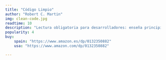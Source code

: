 ```yaml
---
title: "Código Limpio"
author: "Robert C. Martin"
img: clean-code.jpg
readtime: 10
description: "Lectura obligatoria para desarrolladores: enseña principios y buenas prácticas para escribir código limpio, legible y mantenible."
popularity: 4
buy: 
    spain: "https://www.amazon.es/dp/0132350882"
    usa: "https://www.amazon.com/dp/0132350882"

---
```

